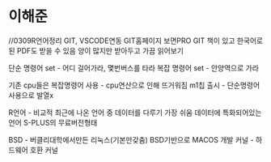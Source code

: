 # 이해준

//0309R언어정리
GIT, VSCODE연동
GIT홈페이지 보면PRO GIT 책이 있고 한국어로 된 PDF도 받을 수 있음
양이 많지만 받아두고 가끔 읽어보기

단순 명령어 set - 어디 걸어가라, 몇번버스를 타라
복잡 명령어 set - 안양역으로 가라

기존 cpu들은 복잡명령어 사용 - cpu연산으로 인해 뜨거워짐
 m1칩 출시 - 단순명령어 사용으로 발열x

R언어 - 비교적 최근에 나온 언어 중 데이터를 다루기 가장 쉬움
데이터에 특화되어있는언어
S-PLUS의 무료버전형태

BSD - 버클리대학에서만든 리눅스(기본만갖춤)
BSD기반으로 MACOS 개발
커널 - 하드웨어 호환 커널